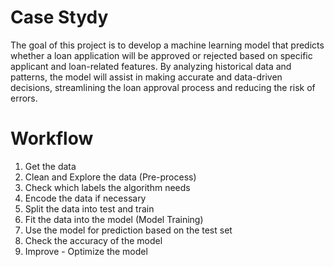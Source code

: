 # Case Stydy
The goal of this project is to develop a machine learning model that predicts whether a loan application will be approved or rejected based on specific applicant and loan-related features. By analyzing historical data and patterns, the model will assist in making accurate and data-driven decisions, streamlining the loan approval process and reducing the risk of errors.


# Workflow
1. Get the data
2. Clean and Explore the data (Pre-process)
3. Check which labels the algorithm needs
4. Encode the data if necessary
5. Split the data into test and train
6. Fit the data into the model (Model Training)
7. Use the model for prediction based on the test set
8. Check the accuracy of the model
9. Improve - Optimize the model
